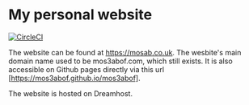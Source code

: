 # My personal website
[![CircleCI](https://circleci.com/gh/mos3abof/mos3abof.github.io.svg?style=svg)](https://circleci.com/gh/mos3abof/mos3abof.github.io)


The website can be found at https://mosab.co.uk. The wesbite's main domain name
used to be mos3abof.com, which still exists. It is also accessible on Github
pages directly via this url [https://mos3abof.github.io/mos3abof].

The website is hosted on Dreamhost.
